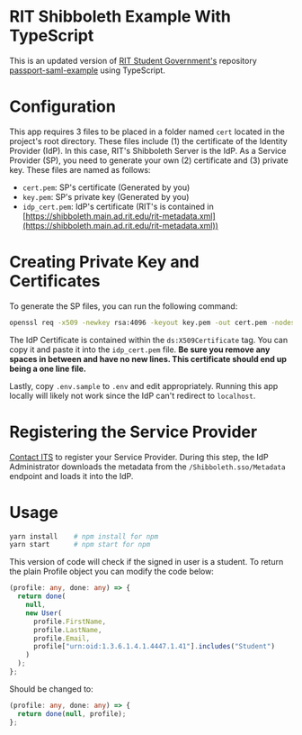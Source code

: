 # RIT Shibboleth Example With TypeScript

This is an updated version of [RIT Student Government's](https://github.com/ritstudentgovernment) repository [passport-saml-example](https://github.com/ritstudentgovernment/passport-saml-example) using TypeScript.

# Configuration

This app requires 3 files to be placed in a folder named `cert` located in the project's root directory. These files include (1) the certificate of the Identity Provider (IdP). In this case, RIT's Shibboleth Server is the IdP. As a Service Provider (SP), you need to generate your own (2) certificate and (3) private key. These files are named as follows:

- `cert.pem`: SP's certificate (Generated by you)
- `key.pem`: SP's private key (Generated by you)
- `idp_cert.pem`: IdP's certificate (RIT's is contained in [https://shibboleth.main.ad.rit.edu/rit-metadata.xml](https://shibboleth.main.ad.rit.edu/rit-metadata.xml))

# Creating Private Key and Certificates

To generate the SP files, you can run the following command:

```bash
openssl req -x509 -newkey rsa:4096 -keyout key.pem -out cert.pem -nodes -days 900
```

The IdP Certificate is contained within the `ds:X509Certificate` tag. You can copy it and paste it into the `idp_cert.pem` file. **Be sure you remove any spaces in between and have no new lines. This certificate should end up being a one line file.**

Lastly, copy `.env.sample` to `.env` and edit appropriately. Running this app locally will likely not work since the IdP can't redirect to `localhost`.

# Registering the Service Provider

[Contact ITS](https://help.rit.edu/) to register your Service Provider. During this step, the IdP Administrator downloads the metadata from the `/Shibboleth.sso/Metadata` endpoint and loads it into the IdP.

# Usage

```bash
yarn install    # npm install for npm
yarn start      # npm start for npm
```

This version of code will check if the signed in user is a student. To return the plain Profile object you can modify the code below:

```typescript
(profile: any, done: any) => {
  return done(
    null,
    new User(
      profile.FirstName,
      profile.LastName,
      profile.Email,
      profile["urn:oid:1.3.6.1.4.1.4447.1.41"].includes("Student")
    )
  );
};
```

Should be changed to:

```typescript
(profile: any, done: any) => {
  return done(null, profile);
};
```
